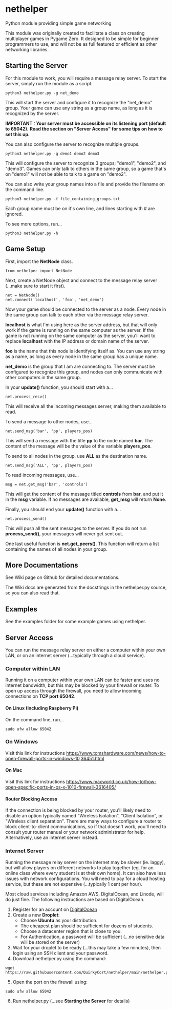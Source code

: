 # nethelper
Python module providing simple game networking

This module was originally created to facilitate a class on creating multiplayer games in Pygame Zero. It designed to be simple for beginner programmers to use, and will not be as full featured or efficient as other networking libraries.

## Starting the Server
For this module to work, you will require a message relay server. To start the server, simply run the module as a script.

```
python3 nethelper.py -g net_demo
```

This will start the server and configure it to recognize the "net_demo" group. Your game can use any string as a group name, as long as it is recognized by the server.

**IMPORTANT : Your server must be accessible on its listening port (default to 65042).**
**Read the section on "Server Access" for some tips on how to set this up.**

You can also configure the server to recognize multiple groups.

```
python3 nethelper.py -g demo1 demo2 demo3
```

This will configure the server to recognize 3 groups; "demo1", "demo2", and "demo3". Games can only talk to others in the same group, so a game that's on "demo1" will not be able to talk to a game on "demo2".

You can also write your group names into a file and provide the filename on the command line.

```
python3 nethelper.py -f file_containing_groups.txt
```

Each group name must be on it's own line, and lines starting with # are ignored.

To see more options, run...

```
python3 nethelper.py -h
```

## Game Setup

First, import the **NetNode** class.

```
from nethelper import NetNode
```

Next, create a NetNode object and connect to the message relay server (...make sure to start it first).

```
net = NetNode()
net.connect('localhost', 'foo', 'net_demo')
```

Now your game should be connected to the server as a node. Every node in the same group can talk to each other via the message relay server.

**localhost** is what I'm using here as the server address, but that will only work if the game is running on the same computer as the server. If the game is not running on the same computer as the server, you'll want to replace **localhost** with the IP address or domain name of the server.

**foo** is the name that this node is identifying itself as. You can use any string as a name, as long as every node in the same group has a unique name.

**net_demo** is the group that I am are connecting to. The server must be configured to recognize this group, and nodes can only communicate with other computers in the same group.

In your **update()** function, you should start with a...

```
net.process_recv()
```

This will receive all the incoming messages server, making them available to read.

To send a message to other nodes, use...

```
net.send_msg('bar', 'pp', players_pos)
```

This will send a message with the title **pp** to the node named **bar**. The content of the message will be the value of the variable **players_pos**.

To send to all nodes in the group, use **ALL** as the destination name.

```
net.send_msg('ALL', 'pp', players_pos)
```

To read incoming messages, use...

```
msg = net.get_msg('bar', 'controls')
```

This will get the content of the message titled **controls** from **bar**, and put it in the **msg** variable. If no messages are available, **get_msg** will return **None**.

Finally, you should end your **update()** function with a...

```
net.process_send()
```

This will push all the sent messages to the server. If you do not run **process_send()**, your messages will never get sent out.

One last useful function is **net.get_peers()**. This function will return a list containing the names of all nodes in your group.

## More Documentations

See Wiki page on Github for detailed documentations.

The Wiki docs are generated from the docstrings in the nethelper.py source, so you can also read that.

## Examples

See the examples folder for some example games using nethelper.

## Server Access

You can run the message relay server on either a computer within your own LAN, or on an internet server (...typically through a cloud service).

### Computer within LAN

Running it on a computer within your own LAN can be faster and uses no internet bandwidth, but this may be blocked by your firewall or router. To open up access through the firewall, you need to allow incoming connections on **TCP port 65042**.

#### On Linux (Including Raspberry Pi)

On the command line, run...

```
sudo ufw allow 65042
```

### On Windows

Visit this link for instructions https://www.tomshardware.com/news/how-to-open-firewall-ports-in-windows-10,36451.html

#### On Mac

Visit this link for instructions https://www.macworld.co.uk/how-to/how-open-specific-ports-in-os-x-1010-firewall-3616405/

#### Router Blocking Access

If the connection is being blocked by your router, you'll likely need to disable an option typically named "Wireless Isolation", "Client Isolation", or "Wireless client separation". There are many ways to configure a router to block client-to-client communications, so if that doesn't work, you'll need to consult your router manual or your network administrator for help. Alternatively, use an internet server instead.

### Internet Server

Running the message relay server on the internet may be slower (ie. laggy), but will allow players on different networks to play together (eg. for an online class where every student is at their own home). It can also have less issues with network configurations. You will need to pay for a cloud hosting service, but these are not expensive (...typically 1 cent per hour).

Most cloud services including Amazon AWS, DigitalOcean, and Linode, will do just fine. The following instructions are based on DigitalOcean.

1. Register for an account on [DigitalOcean](https://www.digitalocean.com)
2. Create a new **Droplet**:
    * Choose **Ubuntu** as your distribution.
    * The cheapest plan should be sufficient for dozens of students.
    * Choose a datacenter region that is close to you.
    * For Authentication, a password will be sufficient (...no sensitive data will be stored on the server)
3. Wait for your droplet to be ready (...this may take a few minutes), then login using an SSH client and your password.
4. Download nethelper.py using the command:
```
wget https://raw.githubusercontent.com/QuirkyCort/nethelper/main/nethelper.py
```
5. Open the port on the firewall using:
```
sudo ufw allow 65042
```
6. Run nethelper.py (...see **Starting the Server** for details)